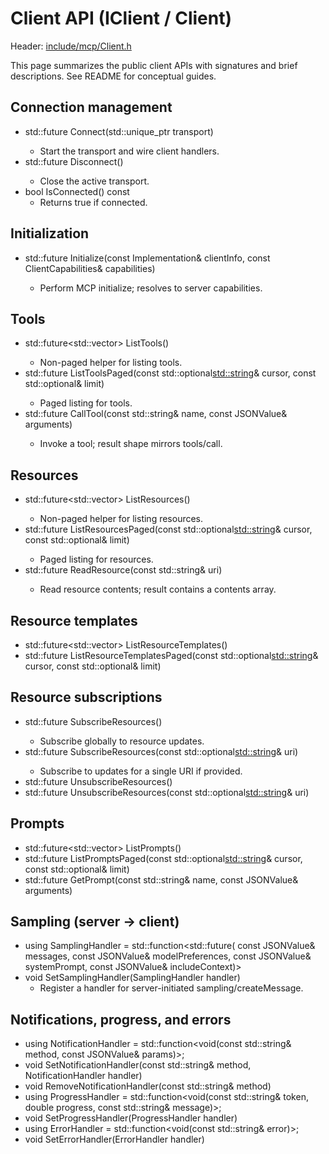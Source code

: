 <!--
==========================================================================================================
SPDX-License-Identifier: MIT
Copyright (c) 2025 Vinny Parla
File: docs/api/client.md
Purpose: Client API reference (IClient / Client)
==========================================================================================================
-->
# Client API (IClient / Client)

Header: [include/mcp/Client.h](../../include/mcp/Client.h)

This page summarizes the public client APIs with signatures and brief descriptions. See README for conceptual guides.

## Connection management
- std::future<void> Connect(std::unique_ptr<ITransport> transport)
  - Start the transport and wire client handlers.
- std::future<void> Disconnect()
  - Close the active transport.
- bool IsConnected() const
  - Returns true if connected.

## Initialization
- std::future<ServerCapabilities> Initialize(const Implementation& clientInfo,
                                            const ClientCapabilities& capabilities)
  - Perform MCP initialize; resolves to server capabilities.

## Tools
- std::future<std::vector<Tool>> ListTools()
  - Non-paged helper for listing tools.
- std::future<ToolsListResult> ListToolsPaged(const std::optional<std::string>& cursor,
                                             const std::optional<int>& limit)
  - Paged listing for tools.
- std::future<JSONValue> CallTool(const std::string& name, const JSONValue& arguments)
  - Invoke a tool; result shape mirrors tools/call.

## Resources
- std::future<std::vector<Resource>> ListResources()
  - Non-paged helper for listing resources.
- std::future<ResourcesListResult> ListResourcesPaged(const std::optional<std::string>& cursor,
                                                     const std::optional<int>& limit)
  - Paged listing for resources.
- std::future<JSONValue> ReadResource(const std::string& uri)
  - Read resource contents; result contains a contents array.

## Resource templates
- std::future<std::vector<ResourceTemplate>> ListResourceTemplates()
- std::future<ResourceTemplatesListResult> ListResourceTemplatesPaged(const std::optional<std::string>& cursor,
                                                                     const std::optional<int>& limit)

## Resource subscriptions
- std::future<void> SubscribeResources()
  - Subscribe globally to resource updates.
- std::future<void> SubscribeResources(const std::optional<std::string>& uri)
  - Subscribe to updates for a single URI if provided.
- std::future<void> UnsubscribeResources()
- std::future<void> UnsubscribeResources(const std::optional<std::string>& uri)

## Prompts
- std::future<std::vector<Prompt>> ListPrompts()
- std::future<PromptsListResult> ListPromptsPaged(const std::optional<std::string>& cursor,
                                                 const std::optional<int>& limit)
- std::future<JSONValue> GetPrompt(const std::string& name, const JSONValue& arguments)

## Sampling (server → client)
- using SamplingHandler = std::function<std::future<JSONValue>(
    const JSONValue& messages,
    const JSONValue& modelPreferences,
    const JSONValue& systemPrompt,
    const JSONValue& includeContext)>
- void SetSamplingHandler(SamplingHandler handler)
  - Register a handler for server-initiated sampling/createMessage.

## Notifications, progress, and errors
- using NotificationHandler = std::function<void(const std::string& method, const JSONValue& params)>;
- void SetNotificationHandler(const std::string& method, NotificationHandler handler)
- void RemoveNotificationHandler(const std::string& method)
- using ProgressHandler = std::function<void(const std::string& token, double progress, const std::string& message)>;
- void SetProgressHandler(ProgressHandler handler)
- using ErrorHandler = std::function<void(const std::string& error)>;
- void SetErrorHandler(ErrorHandler handler)
